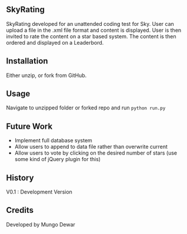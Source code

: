 ## SkyRating
SkyRating developed for an unattended coding test for Sky. User can upload a file in the .xml file format and content is displayed. User is then invited to rate the content on a star based system. The content is then ordered and displayed on a Leaderbord.

## Installation
Either unzip, or fork from GitHub.

## Usage
Navigate to unzipped folder or forked repo and run `python run.py`

## Future Work
 - Implement full database system
 - Allow users to append to data file rather than overwrite current
 - Allow users to vote by clicking on the desired number of stars (use some kind of jQuery plugin for this)

## History
V0.1 : Development Version

## Credits
Developed by Mungo Dewar
